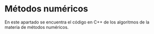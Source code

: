 # Métodos numéricos
En este apartado se encuentra el código en C++ de los algoritmos de la materia de métodos numéricos.
